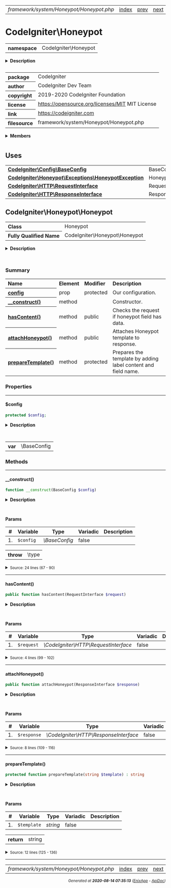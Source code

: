


 



<table>
<tr>
<td style="width:100%"><em>framework/system/Honeypot/Honeypot.php</em></td>
<td><a href="../../../../../../api/index.md">index</a></td>
<td><a href="../../../../../../api/vendor/codeigniter4/framework/system/Honeypot/Exceptions/HoneypotException.md">prev</a></td>
<td><a href="../../../../../../api/vendor/codeigniter4/framework/system/I18n/Exceptions/I18nException.md">next</a></td>
</tr>
</table>







# CodeIgniter\Honeypot 
<table style="text-align:left">
<tr><th>namespace</th><td>CodeIgniter\Honeypot</td></tr>
</table>

<details>
<summary style="margin-bottom:12px;"><strong>Description</strong></summary>

<table>
<tr><td>
CodeIgniter
</td></tr>
</table>

<table>
<tr><td>
An open source application development framework for PHP

This content is released under the MIT License (MIT)

Copyright (c) 2014-2019 British Columbia Institute of Technology
Copyright (c) 2019-2020 CodeIgniter Foundation

Permission is hereby granted, free of charge, to any person obtaining a copy
of this software and associated documentation files (the "Software"), to deal
in the Software without restriction, including without limitation the rights
to use, copy, modify, merge, publish, distribute, sublicense, and/or sell
copies of the Software, and to permit persons to whom the Software is
furnished to do so, subject to the following conditions:

The above copyright notice and this permission notice shall be included in
all copies or substantial portions of the Software.

THE SOFTWARE IS PROVIDED "AS IS", WITHOUT WARRANTY OF ANY KIND, EXPRESS OR
IMPLIED, INCLUDING BUT NOT LIMITED TO THE WARRANTIES OF MERCHANTABILITY,
FITNESS FOR A PARTICULAR PURPOSE AND NONINFRINGEMENT. IN NO EVENT SHALL THE
AUTHORS OR COPYRIGHT HOLDERS BE LIABLE FOR ANY CLAIM, DAMAGES OR OTHER
LIABILITY, WHETHER IN AN ACTION OF CONTRACT, TORT OR OTHERWISE, ARISING FROM,
OUT OF OR IN CONNECTION WITH THE SOFTWARE OR THE USE OR OTHER DEALINGS IN
THE SOFTWARE.
</td></tr>
</table>

</details>



<table style="text-align:left">
<tr style="vertical-align:top;">
<th>package</th>
<td>CodeIgniter
</td>
</tr>
<tr style="vertical-align:top;">
<th>author</th>
<td>CodeIgniter Dev Team
</td>
</tr>
<tr style="vertical-align:top;">
<th>copyright</th>
<td>2019-2020 CodeIgniter Foundation
</td>
</tr>
<tr style="vertical-align:top;">
<th>license</th>
<td><a href="https://opensource.org/licenses/MIT">https://opensource.org/licenses/MIT</a>	MIT License
</td>
</tr>
<tr style="vertical-align:top;">
<th>link</th>
<td><a href="https://codeigniter.com">https://codeigniter.com</a>

</td>
</tr>
<tr style="vertical-align:top;">
<th>filesource</th>
<td>framework/system/Honeypot/Honeypot.php
</td>
</tr>
</table>

 

<details>
<summary style="margin-bottom:12px;"><strong>Members</strong></summary>
<table>
<tr><td><a href="../../../../../../api/vendor/codeigniter4/framework/system/Honeypot/Exceptions/HoneypotException.md">CodeIgniter\Honeypot\Exceptions\HoneypotException</a></td></tr>
<tr><td><a href="../../../../../../api/vendor/codeigniter4/framework/system/Honeypot/Honeypot.md">CodeIgniter\Honeypot\Honeypot</a></td></tr>
</table>
</details>



 
 ## Uses

<table style="text-align:left;">
<tr>
<td>
<a href="../../../../../../api/vendor/codeigniter4/framework/system/Config/BaseConfig.md"><strong>CodeIgniter\Config\BaseConfig</strong></a>
</td>
<td>BaseConfig</td>
</tr>
<tr>
<td>
<a href="../../../../../../api/vendor/codeigniter4/framework/system/Honeypot/Exceptions/HoneypotException.md"><strong>CodeIgniter\Honeypot\Exceptions\HoneypotException</strong></a>
</td>
<td>HoneypotException</td>
</tr>
<tr>
<td>
<a href="../../../../../../api/vendor/codeigniter4/framework/system/HTTP/RequestInterface.md"><strong>CodeIgniter\HTTP\RequestInterface</strong></a>
</td>
<td>RequestInterface</td>
</tr>
<tr>
<td>
<a href="../../../../../../api/vendor/codeigniter4/framework/system/HTTP/ResponseInterface.md"><strong>CodeIgniter\HTTP\ResponseInterface</strong></a>
</td>
<td>ResponseInterface</td>
</tr>
</table>



 
## CodeIgniter\Honeypot\Honeypot

<table style="text-align:left">
<tr><th>Class</th><td>Honeypot</td></tr>
<tr><th>Fully Qualified Name</th><td>CodeIgniter\Honeypot\Honeypot</td></tr>
</table>


<details>
<summary style="margin-bottom:12px;"><strong>Description</strong></summary>

<table>
<tr><td>
class Honeypot
</td></tr>
</table>


</details>



<table style="text-align:left">
</table>



### Summary


<table style="text-align:left;">
<tr>
<th>Name</th>
<th>Element</th>
<th>Modifier</th>
<th>Description</th>
</tr>

<tr>
<th><a href="#config"><strong>config</strong></a></th>
<td>prop</td>
<td>
protected

</td>
<td>Our configuration.</td>
</tr>

<tr>
<th><a href="#__construct"><strong>__construct</strong>()</a></th>
<td>method</td>
<td>


</td>
<td>Constructor.</td>
</tr>
<tr>
<th><a href="#hasContent"><strong>hasContent</strong>()</a></th>
<td>method</td>
<td>
public

</td>
<td>Checks the request if honeypot field has data.</td>
</tr>
<tr>
<th><a href="#attachHoneypot"><strong>attachHoneypot</strong>()</a></th>
<td>method</td>
<td>
public

</td>
<td>Attaches Honeypot template to response.</td>
</tr>
<tr>
<th><a href="#prepareTemplate"><strong>prepareTemplate</strong>()</a></th>
<td>method</td>
<td>
protected

</td>
<td>Prepares the template by adding label
content and field name.</td>
</tr>

</table>





### Properties


<hr>

#### $config

```php
protected $config;
```

<details>
<summary style="margin-bottom:12px;"><strong>Description</strong></summary>

<table>
<tr><td>
Our configuration.
</td></tr>
</table>


</details>



<table style="text-align:left">
</table>




<table>
<tr>
<th style="vertical-align:top;">var</th>
<td>\BaseConfig
</td>
</tr>
</table>







### Methods


<hr>

#### __construct()

```php
function __construct(BaseConfig $config)
```

<details>
<summary style="margin-bottom:12px;"><strong>Description</strong></summary>

<table>
<tr><td>
Constructor.
</td></tr>
</table>


</details>



<table style="text-align:left">
</table>


**Params**

<table>
<thead>
<tr>
<th>#</th>
<th>Variable</th>
<th>Type</th>
<th>Variadic</th>
<th>Description</th>
</tr>
</thead>
<tbody>

<tr>
<td>1.</td>
<td><code>$config</code></td>
<td><em>\BaseConfig
</em></td>
<td>false</td>
<td></td>
</tr>


</tbody>
</table>





<table>
<tr>
<th style="vertical-align:top;">throw</th>
<td>\type
</td>
</tr>
</table>



<details>
<summary><small>Source: 24 lines (67 - 90)</small></summary>

```php
function __construct(BaseConfig $config)
{
	$this->config = $config;

	if ($this->config->hidden === '')
	{
		throw HoneypotException::forNoHiddenValue();
	}

	if (empty($this->config->container) || strpos($this->config->container, '{template}') === false)
	{
		$this->config->container = '<div style="display:none">{template}</div>';
	}

	if ($this->config->template === '')
	{
		throw HoneypotException::forNoTemplate();
	}

	if ($this->config->name === '')
	{
		throw HoneypotException::forNoNameField();
	}
}
```

</details>


<hr>

#### hasContent()

```php
public function hasContent(RequestInterface $request)
```

<details>
<summary style="margin-bottom:12px;"><strong>Description</strong></summary>

<table>
<tr><td>
Checks the request if honeypot field has data.
</td></tr>
</table>


</details>



<table style="text-align:left">
</table>


**Params**

<table>
<thead>
<tr>
<th>#</th>
<th>Variable</th>
<th>Type</th>
<th>Variadic</th>
<th>Description</th>
</tr>
</thead>
<tbody>

<tr>
<td>1.</td>
<td><code>$request</code></td>
<td><em>\CodeIgniter\HTTP\RequestInterface
</em></td>
<td>false</td>
<td></td>
</tr>


</tbody>
</table>








<details>
<summary><small>Source: 4 lines (99 - 102)</small></summary>

```php
public function hasContent(RequestInterface $request)
{
	return ! empty($request->getPost($this->config->name));
}
```

</details>


<hr>

#### attachHoneypot()

```php
public function attachHoneypot(ResponseInterface $response)
```

<details>
<summary style="margin-bottom:12px;"><strong>Description</strong></summary>

<table>
<tr><td>
Attaches Honeypot template to response.
</td></tr>
</table>


</details>



<table style="text-align:left">
</table>


**Params**

<table>
<thead>
<tr>
<th>#</th>
<th>Variable</th>
<th>Type</th>
<th>Variadic</th>
<th>Description</th>
</tr>
</thead>
<tbody>

<tr>
<td>1.</td>
<td><code>$response</code></td>
<td><em>\CodeIgniter\HTTP\ResponseInterface
</em></td>
<td>false</td>
<td></td>
</tr>


</tbody>
</table>








<details>
<summary><small>Source: 8 lines (109 - 116)</small></summary>

```php
public function attachHoneypot(ResponseInterface $response)
{
	$prep_field = $this->prepareTemplate($this->config->template);

	$body = $response->getBody();
	$body = str_ireplace('</form>', $prep_field . '</form>', $body);
	$response->setBody($body);
}
```

</details>


<hr>

#### prepareTemplate()

```php
protected function prepareTemplate(string $template) : string
```

<details>
<summary style="margin-bottom:12px;"><strong>Description</strong></summary>

<table>
<tr><td>
Prepares the template by adding label
content and field name.
</td></tr>
</table>


</details>



<table style="text-align:left">
</table>


**Params**

<table>
<thead>
<tr>
<th>#</th>
<th>Variable</th>
<th>Type</th>
<th>Variadic</th>
<th>Description</th>
</tr>
</thead>
<tbody>

<tr>
<td>1.</td>
<td><code>$template</code></td>
<td><em>string
</em></td>
<td>false</td>
<td></td>
</tr>


</tbody>
</table>



<table>
<tr>
<th style="vertical-align:top;">return</th>
<td>string
</td>
</tr>
</table>





<details>
<summary><small>Source: 12 lines (125 - 136)</small></summary>

```php
protected function prepareTemplate(string $template): string
{
	$template = str_ireplace('{label}', $this->config->label, $template);
	$template = str_ireplace('{name}', $this->config->name, $template);

	if ($this->config->hidden)
	{
		$template = str_ireplace('{template}', $template, $this->config->container);
	}

	return $template;
}
```

</details>





 


 
  




<hr>

<table>
<tr>
<td style="width:100%"><em>framework/system/Honeypot/Honeypot.php</em></td>
<td><a href="../../../../../../api/index.md">index</a></td>
<td><a href="../../../../../../api/vendor/codeigniter4/framework/system/Honeypot/Exceptions/HoneypotException.md">prev</a></td>
<td><a href="../../../../../../api/vendor/codeigniter4/framework/system/I18n/Exceptions/I18nException.md">next</a></td>
<td><a href="#">top</a></td></tr>
</table>




<div style="text-align:right;">

<small>_Generated at **2020-08-14 07:35:13**_ *([EnixApp](https://github.com/enix-app) - [ApiDoc](https://github.com/enix-app/apidoc))*</small>
</div>